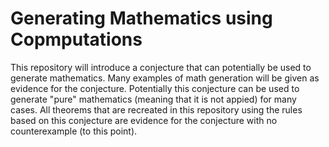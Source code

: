 # Generating Mathematics using Copmputations

This repository will introduce a conjecture that can potentially be used to generate mathematics. Many examples of math generation will be given as evidence for the conjecture. Potentially this conjecture can be used to generate "pure" mathematics (meaning that it is not appied) for many cases. All theorems that are recreated in this repository using the rules based on this conjecture are evidence for the conjecture with no counterexample (to this point).
